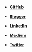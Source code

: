 - **[GitHub](https://github.com/ramlaxman)** 

- **[Blogger](https://dazzlingmayur.blogspot.com)**

- **[LinkedIn](https://www.linkedin.com/in/mayurpatil7/)**

- **[Medium](https://mayurp7.medium.com)**

- **[Twitter](https://twitter.com/RamMayur)**
